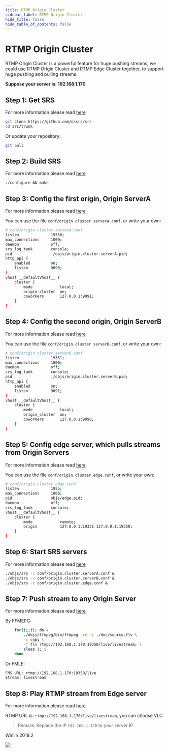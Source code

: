 ```yaml
---
title: RTMP Origin Cluster
sidebar_label: RTMP Origin Cluster
hide_title: false
hide_table_of_contents: false
---
```


# RTMP Origin Cluster

RTMP Origin Cluster is a powerful feature for huge pushing streams,
we could use RTMP Origin Cluster and RTMP Edge Cluster together,
to support huge pushing and pulling streams.

**Suppose your server is: 192.168.1.170**

## Step 1: Get SRS

For more information please read [here](./git.md)

```bash
git clone https://github.com/ossrs/srs
cd srs/trunk
```

Or update your repository:

```bash
git pull
```

## Step 2: Build SRS

For more information please read [here](./install.md)

```bash
./configure && make
```

## Step 3: Config the first origin, Origin ServerA

For more information please read [here](./origin-cluster.md)

You can use the file `conf/origin.cluster.serverA.conf`, or write your own:

```bash
# conf/origin.cluster.serverA.conf
listen              19350;
max_connections     1000;
daemon              off;
srs_log_tank        console;
pid                 ./objs/origin.cluster.serverA.pid;
http_api {
    enabled         on;
    listen          9090;
}
vhost __defaultVhost__ {
    cluster {
        mode            local;
        origin_cluster  on;
        coworkers       127.0.0.1:9091;
    }
}
```

## Step 4: Config the second origin, Origin ServerB

For more information please read [here](./origin-cluster.md)

You can use the file `conf/origin.cluster.serverB.conf`, or write your own:

```bash
# conf/origin.cluster.serverB.conf
listen              19351;
max_connections     1000;
daemon              off;
srs_log_tank        console;
pid                 ./objs/origin.cluster.serverB.pid;
http_api {
    enabled         on;
    listen          9091;
}
vhost __defaultVhost__ {
    cluster {
        mode            local;
        origin_cluster  on;
        coworkers       127.0.0.1:9090;
    }
}
```

## Step 5: Config edge server, which pulls streams from Origin Servers

For more information please read [here](./origin-cluster.md)

You can use the file `conf/origin.cluster.edge.conf`, or write your own:

```bash
# conf/origin.cluster.edge.conf
listen              1935;
max_connections     1000;
pid                 objs/edge.pid;
daemon              off;
srs_log_tank        console;
vhost __defaultVhost__ {
    cluster {
        mode            remote;
        origin          127.0.0.1:19351 127.0.0.1:19350;
    }
}
```

## Step 6: Start SRS servers

For more information please read [here](./origin-cluster.md)

```bash
./objs/srs -c conf/origin.cluster.serverA.conf &
./objs/srs -c conf/origin.cluster.serverB.conf &
./objs/srs -c conf/origin.cluster.edge.conf &
```

## Step 7: Push stream to any Origin Server

For more information please read [here](./origin-cluster.md)

By FFMEPG: 

```bash
    for((;;)); do \
        ./objs/ffmpeg/bin/ffmpeg -re -i ./doc/source.flv \
        -c copy \
        -f flv rtmp://192.168.1.170:19350/live/livestream; \
        sleep 1; \
    done
```

Or FMLE:

```bash
FMS URL: rtmp://192.168.1.170:19350/live
Stream: livestream
```

## Step 8: Play RTMP stream from Edge server

For more information please read [here](./origin-cluster.md)

RTMP URL is: `rtmp://192.168.1.170/live/livestream`, you can choose VLC.

> Remark: Replace the IP `192.168.1.170` to your server IP.

Winlin 2018.2

![](https://ossrs.net/gif/v1/sls.gif?site=ossrs.io&path=/lts/doc/en/v4/sample-origin-cluster)


